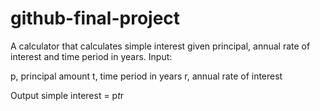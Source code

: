 # github-final-project
A calculator that calculates simple interest given principal, annual rate of interest and time period in years.
Input:

   p, principal amount
   t, time period in years
   r, annual rate of interest
   
Output
   simple interest = p*t*r
